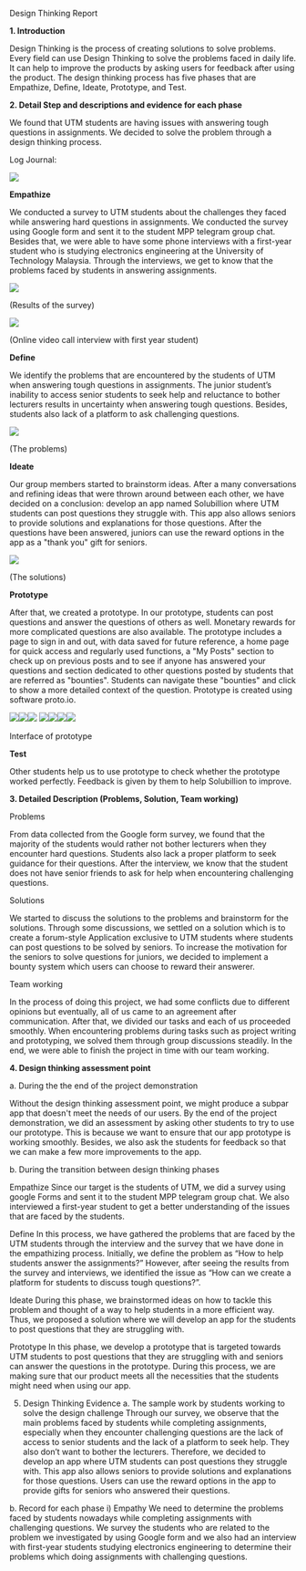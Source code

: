 Design Thinking Report
<p>
	<b> 1. Introduction</b>
	<p>
		Design Thinking is the process of creating solutions to solve problems. Every field can use Design Thinking to solve the problems faced in daily life. It 		can help to improve the products by asking users for feedback after using the product. The design thinking process has five phases that are Empathize, 			Define, Ideate, Prototype, and Test.
	</p>
</p>
<p>
	<b>2. Detail Step and descriptions and evidence for each phase</b>
	<p>We found that UTM students are having issues with answering tough questions in assignments. We decided to solve the problem through a design thinking process.</p>
	<p>Log Journal:</p>
	<p><img src="https://github.com/chuahhw/designthinking/assets/147809633/98e87c97-68d0-4f7b-a89f-87cdcb8a4585" /></p>
</p>
<p>
	<b>Empathize</b>
	<p>
		We conducted a survey to UTM students about the challenges they faced while answering hard questions in assignments. We conducted the survey using Google 		form and sent it to the student MPP telegram group chat. Besides that, we were able to have some phone interviews with a first-year student who is studying 		electronics engineering at the University of Technology Malaysia. Through the interviews, we get to know that the problems faced by students in answering 		assignments.
	</p>
	<p><img src="https://github.com/chuahhw/designthinking/assets/147809633/e723e9aa-af84-4b88-8d41-41dfc1b70ab5" /></p>
 	<p>(Results of the survey)</p>
  	<p><img src="https://github.com/chuahhw/designthinking/assets/147809633/ea0dcf69-b920-43ad-a164-afc65b4ddc06"></p>
   	<p>(Online video call interview with first year student)</p>
</p>
<p>
	<p><b>Define</b></p>
	<p>
		We identify the problems that are encountered by the students of UTM when answering tough questions in assignments. The junior student’s inability to access 		senior students to seek help and reluctance to bother lecturers results in uncertainty when answering tough questions. Besides, students also lack of a
 		platform to ask challenging questions.
	</p>
 	<p><img src="https://github.com/chuahhw/designthinking/assets/147809633/1dbf37c8-af2c-406f-96cd-5cebc2b787ad"</p>
	<p>(The problems)</p>
 </p>
 <p>
	 <p><b>Ideate</b></p>
	<p>Our group members started to brainstorm ideas. After a many conversations and refining ideas that were thrown around between each other, we have decided on a 	conclusion: develop an app named Solubillion where UTM students can post questions they struggle with. This app also allows seniors to provide solutions and 		explanations for those questions. After the questions have been answered, juniors can use the reward options in the app as a "thank you" gift for seniors. </p>
 	<img src="https://github.com/chuahhw/designthinking/assets/147809633/363e05f2-2cb2-482e-a059-bc434f2d31ef" />
  	<p> (The solutions)</p>
 </p>
 <p>
	 <p><b>Prototype</b></p>
	<p></p>After that, we created a prototype. In our prototype, students can post questions and answer the questions of others as well. Monetary rewards for more complicated questions are also available. The prototype includes a page to sign in and out, with data saved for future reference, a home page for quick access and regularly used functions, a "My Posts" section to check up on previous posts and to see if anyone has answered your questions and section dedicated to other questions posted by students that are referred as "bounties". Students can navigate these "bounties" and click to show a more detailed context of the question. Prototype is created using software proto.io.</p>
 	<p><img src="https://github.com/chuahhw/designthinking/assets/147809633/85484a23-a35e-4483-b250-f5646b5d9a3f" /><img src="https://github.com/chuahhw/designthinking/assets/147809633/eb5566c3-3dbf-4085-8a1d-5bb7b2789c66" /><img src="https://github.com/chuahhw/designthinking/assets/147809633/92163196-9be7-452f-8c6e-fb3e12c1c2bd"/> <img src="https://github.com/chuahhw/designthinking/assets/147809633/d6693198-132f-41d0-9018-5357e3012d1e" /><img src="https://github.com/chuahhw/designthinking/assets/147809633/825356f4-1baa-447c-ad34-72f5d9f65439" /><img src="https://github.com/chuahhw/designthinking/assets/147809633/b536111a-3261-4c2f-8f0a-1fb347663a94" /><img src="https://github.com/chuahhw/designthinking/assets/147809633/0ae4bdb3-1594-4ebe-8526-25f364adc4c8" /> </p>
  	<p>Interface of prototype</p>
 </p>
 <p>
	 <p><b>Test</b></p>
	 <p>Other students help us to use prototype to check whether the prototype worked perfectly. Feedback is given by them to help Solubillion to improve.</p>
</p>
<p>
	<p><b>3. Detailed Description (Problems, Solution, Team working)</b></p>
	<p>Problems</p>
	<p>From data collected from the Google form survey, we found that the majority of the students would rather not bother lecturers when they encounter hard questions. Students also lack a proper platform to seek guidance for their questions. After the interview, we know that the student does not have senior friends to ask for help when encountering challenging questions.</p>
	<p>Solutions</p>
	<p>We started to discuss the solutions to the problems and brainstorm for the solutions. Through some discussions, we settled on a solution which is to create a forum-style Application exclusive to UTM students where students can post questions to be solved by seniors. To increase the motivation for the seniors to solve questions for juniors, we decided to implement a bounty system which users can choose to reward their answerer.</p>
	<p>Team working</p>
	<p>In the process of doing this project, we had some conflicts due to different opinions but eventually, all of us came to an agreement after communication. After that, we divided our tasks and each of us proceeded smoothly. When encountering problems during tasks such as project writing and prototyping, we solved them through group discussions steadily. In the end, we were able to finish the project in time with our team working.</p>
</p>
<p>
	<p><b>4. Design thinking assessment point </b></p>
	<p>a. During the the end of the project demonstration</p>
	<p>Without the design thinking assessment point, we might produce a subpar app that doesn't meet the needs of our users. By the end of the project demonstration, we did an assessment by asking other students to try to use our prototype. This is because we want to ensure that our app prototype is working smoothly. Besides, we also ask the students for feedback so that we can make a few more improvements to the app. </p>
	<p>b. During the transition between design thinking phases</p>
 
Empathize
Since our target is the students of UTM, we did a survey using google Forms and sent it to the student MPP telegram group chat. We also interviewed a first-year student to get a better understanding of the issues that are faced by the students. 

Define 
In this process, we have gathered the problems that are faced by the UTM students through the interview and the survey that we have done in the empathizing process. Initially, we define the problem as “How to help students answer the assignments?” However, after seeing the results from the survey and interviews, we identified the issue as “How can we create a platform for students to discuss tough questions?”. 

Ideate 
During this phase, we brainstormed ideas on how to tackle this problem and thought of a way to help students in a more efficient way. Thus, we proposed a solution where we will develop an app for the students to post questions that they are struggling with.

Prototype 
In this phase, we develop a prototype that is targeted towards UTM students to post questions that they are struggling with and seniors can answer the questions in the prototype. During this process, we are making sure that our product meets all the necessities that the students might need when using our app. 

5. Design Thinking Evidence
a. The sample work by students working to solve the design challenge
Through our survey, we observe that the main problems faced by students while completing assignments, especially when they encounter challenging questions are the lack of access to senior students and the lack of a platform to seek help. They also don’t want to bother the lecturers. Therefore, we decided to develop an app where UTM students can post questions they struggle with. This app also allows seniors to provide solutions and explanations for those questions. Users can use the reward options in the app to provide gifts for seniors who answered their questions.

b. Record for each phase
i) Empathy
We need to determine the problems faced by students nowadays while completing assignments with challenging questions. We survey the students who are related to the problem we investigated by using Google form and we also had an interview with first-year students studying electronics engineering to determine their problems which doing assignments with challenging questions.



